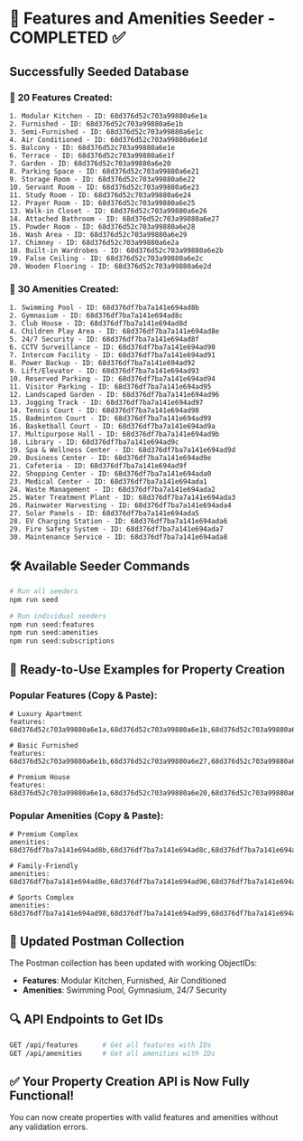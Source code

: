 # 🌱 Features and Amenities Seeder - COMPLETED ✅

## Successfully Seeded Database

### 📝 **20 Features Created:**
```
1. Modular Kitchen - ID: 68d376d52c703a99880a6e1a
2. Furnished - ID: 68d376d52c703a99880a6e1b
3. Semi-Furnished - ID: 68d376d52c703a99880a6e1c
4. Air Conditioned - ID: 68d376d52c703a99880a6e1d
5. Balcony - ID: 68d376d52c703a99880a6e1e
6. Terrace - ID: 68d376d52c703a99880a6e1f
7. Garden - ID: 68d376d52c703a99880a6e20
8. Parking Space - ID: 68d376d52c703a99880a6e21
9. Storage Room - ID: 68d376d52c703a99880a6e22
10. Servant Room - ID: 68d376d52c703a99880a6e23
11. Study Room - ID: 68d376d52c703a99880a6e24
12. Prayer Room - ID: 68d376d52c703a99880a6e25
13. Walk-in Closet - ID: 68d376d52c703a99880a6e26
14. Attached Bathroom - ID: 68d376d52c703a99880a6e27
15. Powder Room - ID: 68d376d52c703a99880a6e28
16. Wash Area - ID: 68d376d52c703a99880a6e29
17. Chimney - ID: 68d376d52c703a99880a6e2a
18. Built-in Wardrobes - ID: 68d376d52c703a99880a6e2b
19. False Ceiling - ID: 68d376d52c703a99880a6e2c
20. Wooden Flooring - ID: 68d376d52c703a99880a6e2d
```

### 🏢 **30 Amenities Created:**
```
1. Swimming Pool - ID: 68d376df7ba7a141e694ad8b
2. Gymnasium - ID: 68d376df7ba7a141e694ad8c
3. Club House - ID: 68d376df7ba7a141e694ad8d
4. Children Play Area - ID: 68d376df7ba7a141e694ad8e
5. 24/7 Security - ID: 68d376df7ba7a141e694ad8f
6. CCTV Surveillance - ID: 68d376df7ba7a141e694ad90
7. Intercom Facility - ID: 68d376df7ba7a141e694ad91
8. Power Backup - ID: 68d376df7ba7a141e694ad92
9. Lift/Elevator - ID: 68d376df7ba7a141e694ad93
10. Reserved Parking - ID: 68d376df7ba7a141e694ad94
11. Visitor Parking - ID: 68d376df7ba7a141e694ad95
12. Landscaped Garden - ID: 68d376df7ba7a141e694ad96
13. Jogging Track - ID: 68d376df7ba7a141e694ad97
14. Tennis Court - ID: 68d376df7ba7a141e694ad98
15. Badminton Court - ID: 68d376df7ba7a141e694ad99
16. Basketball Court - ID: 68d376df7ba7a141e694ad9a
17. Multipurpose Hall - ID: 68d376df7ba7a141e694ad9b
18. Library - ID: 68d376df7ba7a141e694ad9c
19. Spa & Wellness Center - ID: 68d376df7ba7a141e694ad9d
20. Business Center - ID: 68d376df7ba7a141e694ad9e
21. Cafeteria - ID: 68d376df7ba7a141e694ad9f
22. Shopping Center - ID: 68d376df7ba7a141e694ada0
23. Medical Center - ID: 68d376df7ba7a141e694ada1
24. Waste Management - ID: 68d376df7ba7a141e694ada2
25. Water Treatment Plant - ID: 68d376df7ba7a141e694ada3
26. Rainwater Harvesting - ID: 68d376df7ba7a141e694ada4
27. Solar Panels - ID: 68d376df7ba7a141e694ada5
28. EV Charging Station - ID: 68d376df7ba7a141e694ada6
29. Fire Safety System - ID: 68d376df7ba7a141e694ada7
30. Maintenance Service - ID: 68d376df7ba7a141e694ada8
```

## 🛠️ Available Seeder Commands

```bash
# Run all seeders
npm run seed

# Run individual seeders
npm run seed:features
npm run seed:amenities
npm run seed:subscriptions
```

## 🎯 Ready-to-Use Examples for Property Creation

### **Popular Features (Copy & Paste):**
```
# Luxury Apartment
features: 68d376d52c703a99880a6e1a,68d376d52c703a99880a6e1b,68d376d52c703a99880a6e1d,68d376d52c703a99880a6e1e

# Basic Furnished
features: 68d376d52c703a99880a6e1b,68d376d52c703a99880a6e27,68d376d52c703a99880a6e2a

# Premium House
features: 68d376d52c703a99880a6e1a,68d376d52c703a99880a6e20,68d376d52c703a99880a6e1f,68d376d52c703a99880a6e24
```

### **Popular Amenities (Copy & Paste):**
```
# Premium Complex
amenities: 68d376df7ba7a141e694ad8b,68d376df7ba7a141e694ad8c,68d376df7ba7a141e694ad8f,68d376df7ba7a141e694ad93

# Family-Friendly
amenities: 68d376df7ba7a141e694ad8e,68d376df7ba7a141e694ad96,68d376df7ba7a141e694ad8f,68d376df7ba7a141e694ad94

# Sports Complex
amenities: 68d376df7ba7a141e694ad98,68d376df7ba7a141e694ad99,68d376df7ba7a141e694ad9a,68d376df7ba7a141e694ad8c
```

## 🚀 Updated Postman Collection

The Postman collection has been updated with working ObjectIDs:
- **Features**: Modular Kitchen, Furnished, Air Conditioned
- **Amenities**: Swimming Pool, Gymnasium, 24/7 Security

## 🔍 API Endpoints to Get IDs

```bash
GET /api/features      # Get all features with IDs
GET /api/amenities     # Get all amenities with IDs
```

## ✅ Your Property Creation API is Now Fully Functional!

You can now create properties with valid features and amenities without any validation errors.